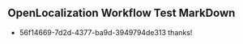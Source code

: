 ## OpenLocalization Workflow Test MarkDown
* 56f14669-7d2d-4377-ba9d-3949794de313 thanks!

<!--HONumber=Jul16_HO2-->


